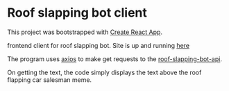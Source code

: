 # Roof slapping bot client

This project was bootstrapped with [Create React App](https://github.com/facebook/create-react-app).

frontend client for roof slapping bot. Site is up and running [here](http://roof-slapping-bot.surge.sh/)

The program uses [axios](https://github.com/axios/axios) to make get requests to the [roof-slapping-bot-api](https://github.com/ayc19/roof-slapping-bot-api). 

On getting the text, the code simply displays the text above the roof flapping car salesman meme.

